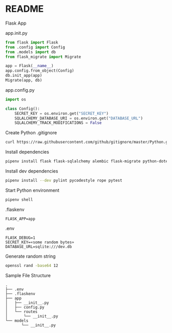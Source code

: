 # README

Flask App

app.init.py

```py
from flask import Flask
from .config import Config
from .models import db
from flask_migrate import Migrate

app = Flask(__name__)
app.config.from_object(Config)
db.init_app(app)
Migrate(app, db)
```

app.config.py

```py
import os

class Config():
    SECRET_KEY = os.environ.get("SECRET_KEY")
    SQLALCHEMY_DATABASE_URI = os.environ.get("DATABASE_URL")
    SQLALCHEMY_TRACK_MODIFICATIONS = False
```

Create Python .gitignore

```bash
curl https://raw.githubusercontent.com/github/gitignore/master/Python.gitignore > .gitignore
```

Install dependencies

```bash
pipenv install flask flask-sqlalchemy alembic flask-migrate python-dotenv sqlalchemy wtforms flask-wtf
```

Install dev dependencies

```bash
pipenv install --dev pylint pycodestyle rope pytest
```

Start Python environment

```bash
pipenv shell
```

.flaskenv

```code
FLASK_APP=app
```

.env

```code
FLASK_DEBUG=1
SECRET_KEY=«some random bytes»
DATABASE_URL=sqlite:///dev.db
```

Generate random string

```bash
openssl rand -base64 12
```

Sample File Structure

```code
.
├── .env
├── .flaskenv
├── app
│   ├── __init__.py
│   ├── config.py
│   └── routes
│       └── __init__.py
└── models
       └── __init__.py
     
```

